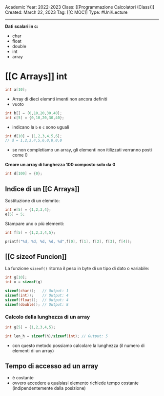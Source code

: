 Academic Year: 2022-2023
Class: [[Programmazione Calcolatori (Class)]]
Created: March 22, 2023
Tag: [[C MOC]]
Type: #Uni/Lecture 

---
**Dati scalari in c:**
- char 
- float 
- double
- int
- array

# [[C Arrays]] int

```c
int a[10];
```
- Array di dieci elemnti imenti non ancora definiti
- vuoto

```c
int b[] = {0,10,20,30,40};
int c[5] = {0,10,20,30,40}; 
```
 - indicano la `b` e `c` sono uguali 

```c
int d[10] = {1,2,3,4,5,6};
// d = 1,2,3,4,5,6,0,0,0,0
```
- se non completiamo un array, gli elementi non itilizzati verranno posti come 0

**Creare un array di lunghezza 100 composto solo da 0**
```c
int d[100] = {0};
```

## Indice di un [[C Arrays]]

Sostituzione di un elemnto:
```c
int e[5] = {1,2,3,4};
e[5] = 5;
```

Stampare uno o più elementi:
```c
int f[5] = {1,2,3,4,5};

printf("%d, %d, %d, %d, %d",f[0], f[1], f[2], f[3], f[4]);
```

## [[C sizeof Funcion]]

La funzione `sizeof()` ritorna il peso in byte di un tipo di dato o variabile:

```c
int g[10];
int x = sizeof(g)
```

```c
sizeof(char));   // Output: 1
sizeof(int));    // Output: 4
sizeof(float));  // Output: 4
sizeof(double)); // Output: 8
```

### Calcolo della lunghezza di un array

```c
int g[5] = {1,2,3,4,5};

int len_h = sizeof(h)/sizeof(int); // Output: 5
```
- con questo metodo possiamo calcolare la lunghezza (il numero di elementi di un array)

## Tempo di accesso ad un array 
- è costante 
- ovvero accedere a qualsiasi elemento richiede tempo costante (indipendentemente dalla posizione)

